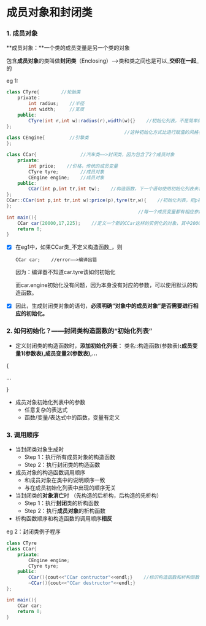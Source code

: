 # 成员对象和封闭类

### 1. 成员对象

**成员对象：**一个类的成员变量是另一个类的对象

包含**成员对象**的类叫做**封闭类**（Enclosing）——&gt;类和类之间也是可以_**交织在一起**_的

eg 1:

```java
class CTyre{        //轮胎类
    private：
        int radius;    //半径
        int width;     //宽度
    public:
        CTyre(int r,int w):radius(r),width(w){}    //初始化列表，不是简单的“radius=r,width=w”这样的赋值语句进行初始化
}; 
                                           //这种初始化方式比进行赋值的风格看起来更好一些
class CEngine{         //引擎类
};

class CCar{                //汽车类——>封闭类，因为包含了2个成员对象
    private:
        int price;    //价格，传统的成员变量
        CTyre tyre;        //成员对象
        CEngine engine;    //成员对象
    public:
        CCar(int p,int tr,int tw);    //构造函数，下一个语句使用初始化列表来初始化CCar这个构造函数
};
CCar::CCar(int p,int tr,int w):price(p),tyre(tr,w){    //初始化列表，把p初始化给price，tr和w初始化给tyre，使得CCar里的
};  
                                                //每一个成员变量都有相应参数的一个初始化
int main(){
    CCar car(20000,17,225);    //定义一个新的CCar这样的实例化的对象，其中20000初始化为price，17初始化为半径，255初始化为宽度
    return 0;
}
```

* [x] 在eg1中，如果CCar类_不定义构造函数_，则

  ```
  CCar car;    //error——>编译出错
  ```

  因为：编译器不知道car.tyre该如何初始化

  而car.engine初始化没有问题，因为本身没有对应的参数，可以使用默认的构造函数。

* [x] 因此，生成封闭类对象的语句，**必须明确“对象中的成员对象”是否需要进行相应的初始化。**

### 2. 如何初始化？——封闭类构造函数的“初始化列表”

* 定义封闭类的构造函数时，**添加初始化列表**：
  类名::构造函数\(参数表\)**:成员变量1\(参数表\),成员变量2\(参数表\),...**

{

...

}

* 成员对象初始化列表中的参数
  * 任意复杂的表达式
  * 函数/变量/表达式中的函数，变量有定义

### 3. 调用顺序

* 当封闭类对象生成时
  * Step 1：执行所有成员对象的构造函数
  * Step 2：执行封闭类的构造函数
* 成员对象的构造函数调用顺序
  * 和成员对象在类中的说明顺序一致
  * 与在成员初始化列表中出现的顺序无关
* 当封闭类的**对象消亡**时  （先构造的后析构，后构造的先析构）
  * Step 1：执行**封闭**类的析构函数
  * Step 2：执行**成员对象**的析构函数
* 析构函数顺序和构造函数的调用顺序**相反**

eg 2：封闭类例子程序

```java
class CTyre
class CCar{
    private:
        CEngine engine;
        CTyre tyre;
    public:
        CCar(){cout<<"CCar contructor"<<endl;}    //标识构造函数和析构函数的调用
        ~CCar(){cout<<"CCar destructor"<<endl;}        
};

int main(){
    CCar car;
    return 0;
}
```



